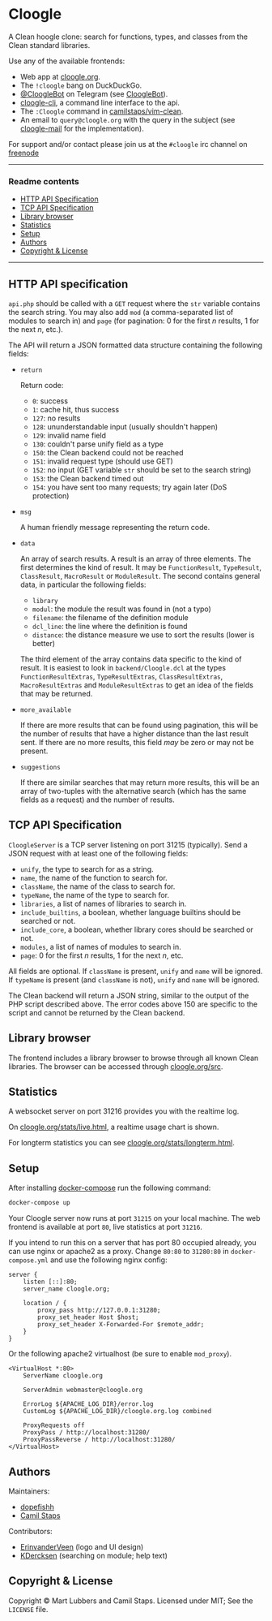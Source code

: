 # Cloogle

A Clean hoogle clone: search for functions, types, and classes from the Clean
standard libraries.

Use any of the available frontends:

- Web app at [cloogle.org](https://cloogle.org/).
- The `!cloogle` bang on DuckDuckGo.
- [@CloogleBot](https://telegram.me/CloogleBot) on Telegram (see
	[CloogleBot](https://github.com/clean-cloogle/CloogleBot)).
- [cloogle-cli](https://github.com/clean-cloogle/cloogle-cli), a command line
	interface to the api.
- The `:Cloogle` command in
	[camilstaps/vim-clean](https://github.com/camilstaps/vim-clean).
- An email to `query@cloogle.org` with the query in the subject (see
	[cloogle-mail](https://github.com/clean-cloogle/cloogle-mail) for the
	implementation).

For support and/or contact please join us at the `#cloogle` irc channel on
[freenode](https://freenode.net)

---

### Readme contents

- [HTTP API Specification](#http-api-specification)
- [TCP API Specification](#tcp-api-specification)
- [Library browser](#library-browser)
- [Statistics](#statistics)
- [Setup](#setup)
- [Authors](#authors)
- [Copyright &amp; License](#copyright--license)

---

## HTTP API specification
`api.php` should be called with a `GET` request where the `str` variable
contains the search string. You may also add `mod` (a comma-separated list of
modules to search in) and `page` (for pagination: 0 for the first *n* results,
1 for the next *n*, etc.).

The API will return a JSON formatted data structure containing the following
fields:

- `return`

	Return code:

	* `0`: success
	* `1`: cache hit, thus success
	* `127`: no results
	* `128`: ununderstandable input (usually shouldn't happen)
	* `129`: invalid name field
	* `130`: couldn't parse unify field as a type
	* `150`: the Clean backend could not be reached
	* `151`: invalid request type (should use GET)
	* `152`: no input (GET variable `str` should be set to the search string)
	* `153`: the Clean backend timed out
	* `154`: you have sent too many requests; try again later (DoS protection)

- `msg`

	A human friendly message representing the return code.

- `data`

	An array of search results. A result is an array of three elements. The first
	determines the kind of result. It may be `FunctionResult`, `TypeResult`,
	`ClassResult`, `MacroResult` or `ModuleResult`. The second contains general
	data, in particular the following fields:

	* `library`
	* `modul`: the module the result was found in (not a typo)
	* `filename`: the filename of the definition module
	* `dcl_line`: the line where the definition is found
	* `distance`: the distance measure we use to sort the results (lower is
		better)

	The third element of the array contains data specific to the kind of result.
	It is easiest to look in `backend/Cloogle.dcl` at the types
	`FunctionResultExtras`, `TypeResultExtras`, `ClassResultExtras`,
	`MacroResultExtras` and `ModuleResultExtras` to get an idea of the fields
	that may be returned.

- `more_available`

	If there are more results that can be found using pagination, this will be
	the number of results that have a higher distance than the last result sent.
	If there are no more results, this field *may* be zero or may not be present.

- `suggestions`

	If there are similar searches that may return more results, this will be an
	array of two-tuples with the alternative search (which has the same fields as
	a request) and the number of results.

## TCP API Specification
`CloogleServer` is a TCP server listening on port 31215 (typically). Send a
JSON request with at least one of the following fields:

* `unify`, the type to search for as a string.
* `name`, the name of the function to search for.
* `className`, the name of the class to search for.
* `typeName`, the name of the type to search for.
* `libraries`, a list of names of libraries to search in.
* `include_builtins`, a boolean, whether language builtins should be searched or not.
* `include_core`, a boolean, whether library cores should be searched or not.
* `modules`, a list of names of modules to search in.
* `page`: 0 for the first *n* results, 1 for the next *n*, etc.

All fields are optional. If `className` is present, `unify` and `name` will be
ignored. If `typeName` is present (and `className` is not), `unify` and `name`
will be ignored.

The Clean backend will return a JSON string, similar to the output of the PHP
script described above. The error codes above 150 are specific to the script
and cannot be returned by the Clean backend.

## Library browser
The frontend includes a library browser to browse through all known Clean
libraries. The browser can be accessed through
[cloogle.org/src](https://cloogle.org/src).

## Statistics
A websocket server on port 31216 provides you with the realtime log.

On [cloogle.org/stats/live.html](https://cloogle.org/stats/live.html), a
realtime usage chart is shown.

For longterm statistics you can see
[cloogle.org/stats/longterm.html](https://cloogle.org/stats/longterm.html).

## Setup
After installing
[docker-compose](https://www.docker.com/products/docker-compose) run the
following command:

```bash
docker-compose up
```

Your Cloogle server now runs at port `31215` on your local machine.
The web frontend is available at port `80`, live statistics at port `31216`.

If you intend to run this on a server that has port 80 occupied already, you
can use nginx or apache2 as a proxy. Change `80:80` to `31280:80` in
`docker-compose.yml` and use the following nginx config:

```nginx
server {
	listen [::]:80;
	server_name cloogle.org;

	location / {
		proxy_pass http://127.0.0.1:31280;
		proxy_set_header Host $host;
		proxy_set_header X-Forwarded-For $remote_addr;
	}
}
```

Or the following apache2 virtualhost (be sure to enable `mod_proxy`).

```ApacheConf
<VirtualHost *:80>
	ServerName cloogle.org

	ServerAdmin webmaster@cloogle.org

	ErrorLog ${APACHE_LOG_DIR}/error.log
	CustomLog ${APACHE_LOG_DIR}/cloogle.org.log combined

	ProxyRequests off
	ProxyPass / http://localhost:31280/
	ProxyPassReverse / http://localhost:31280/
</VirtualHost>
```

## Authors
Maintainers:

- [dopefishh](https://github.com/dopefishh)
- [Camil Staps](https://camilstaps.nl)

Contributors:

- [ErinvanderVeen](https://github.com/ErinvanderVeen) (logo and UI design)
- [KDercksen](https://github.com/KDercksen) (searching on module; help text)

## Copyright &amp; License
Copyright &copy; Mart Lubbers and Camil Staps.
Licensed under MIT; See the `LICENSE` file.
